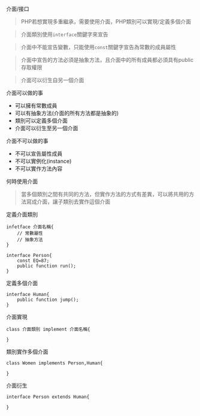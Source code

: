 介面/接口

>PHP若想實現多重繼承，需要使用介面，PHP類別可以實現/定義多個介面

>介面類別使用`interface`關鍵字來宣告

>介面中不能宣告變數，只能使用`const`關鍵字宣告為常數的成員屬性

>介面中宣告的方法必須是抽象方法，且介面中的所有成員都必須具有public存取權限

>介面可以衍生自另一個介面

介面可以做的事
* 可以擁有常數成員
* 可以有抽象方法(介面的所有方法都是抽象的)
* 類別可以定義多個介面
* 介面可以衍生至另一個介面

介面不可以做的事
* 不可以宣告屬性成員
* 不可以實例化(instance)
* 不可以實作方法內容

何時使用介面

>當多個類別之間有共同的方法，但實作方法的方式有差異，可以將共用的方法寫成介面，讓子類別去實作這個介面

定義介面類別
```
infetface 介面名稱{
	// 常數屬性
	// 抽象方法
}
```

```
interface Person{
	const EQ=87;
	public function run();
}
```

定義多個介面
```
interface Human{
	public function jump();
}
```

介面實現
```
class 介面類別 implement 介面名稱{

}
```

類別實作多個介面
```
class Women implements Person,Human{

}
```

介面衍生
```
interface Person extends Human{

}
```